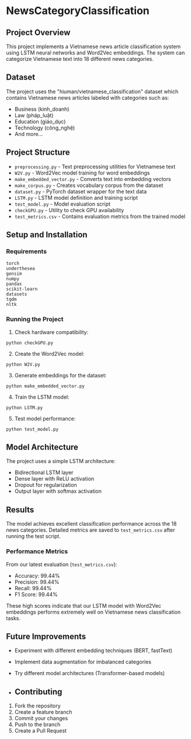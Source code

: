 # NewsCategoryClassification

## Project Overview
This project implements a Vietnamese news article classification system using LSTM neural networks and Word2Vec embeddings. The system can categorize Vietnamese text into 18 different news categories.

## Dataset
The project uses the "hiuman/vietnamese_classification" dataset which contains Vietnamese news articles labeled with categories such as:
- Business (kinh_doanh)
- Law (pháp_luật)
- Education (giáo_dục)
- Technology (công_nghệ)
- And more...

## Project Structure
- `preprocessing.py` - Text preprocessing utilities for Vietnamese text
- `W2V.py` - Word2Vec model training for word embeddings
- `make_embedded_vector.py` - Converts text into embedding vectors
- `make_corpus.py` - Creates vocabulary corpus from the dataset
- `dataset.py` - PyTorch dataset wrapper for the text data
- `LSTM.py` - LSTM model definition and training script
- `test_model.py` - Model evaluation script
- `checkGPU.py` - Utility to check GPU availability
- `test_metrics.csv` - Contains evaluation metrics from the trained model

## Setup and Installation

### Requirements
```
torch
underthesea
gensim
numpy
pandas
scikit-learn
datasets
tqdm
nltk
```

### Running the Project

1. Check hardware compatibility:
```
python checkGPU.py
```

2. Create the Word2Vec model:
```
python W2V.py
```

3. Generate embeddings for the dataset:
```
python make_embedded_vector.py
```

4. Train the LSTM model:
```
python LSTM.py
```

5. Test model performance:
```
python test_model.py
```

## Model Architecture
The project uses a simple LSTM architecture:
- Bidirectional LSTM layer
- Dense layer with ReLU activation
- Dropout for regularization
- Output layer with softmax activation

## Results
The model achieves excellent classification performance across the 18 news categories. Detailed metrics are saved to `test_metrics.csv` after running the test script.

### Performance Metrics
From our latest evaluation (`test_metrics.csv`):
- Accuracy: 99.44%
- Precision: 99.44%
- Recall: 99.44%
- F1 Score: 99.44%

These high scores indicate that our LSTM model with Word2Vec embeddings performs extremely well on Vietnamese news classification tasks.

## Future Improvements
- Experiment with different embedding techniques (BERT, fastText)
- Implement data augmentation for imbalanced categories
- Try different model architectures (Transformer-based models)

- ## Contributing

1. Fork the repository
2. Create a feature branch
3. Commit your changes
4. Push to the branch
5. Create a Pull Request
